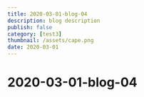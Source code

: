 ```yaml
---
title: 2020-03-01-blog-04
description: blog description
publish: false
category: [test3]
thumbnail: /assets/cape.png
date: 2020-03-01
---
```


# 2020-03-01-blog-04
